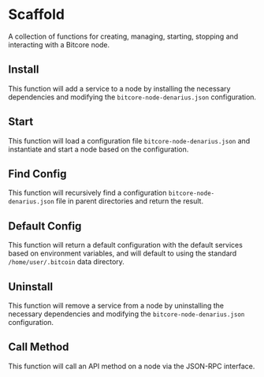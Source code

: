 # Scaffold
A collection of functions for creating, managing, starting, stopping and interacting with a Bitcore node.

## Install
This function will add a service to a node by installing the necessary dependencies and modifying the `bitcore-node-denarius.json` configuration.

## Start
This function will load a configuration file `bitcore-node-denarius.json` and instantiate and start a node based on the configuration.

## Find Config
This function will recursively find a configuration `bitcore-node-denarius.json` file in parent directories and return the result.

## Default Config
This function will return a default configuration with the default services based on environment variables, and will default to using the standard `/home/user/.bitcoin` data directory.

## Uninstall
This function will remove a service from a node by uninstalling the necessary dependencies and modifying the `bitcore-node-denarius.json` configuration.

## Call Method
This function will call an API method on a node via the JSON-RPC interface.
